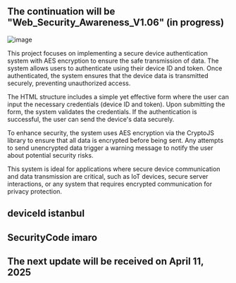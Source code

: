 ## The continuation will be "Web_Security_Awareness_V1.06" (in progress)
![image](https://github.com/user-attachments/assets/8c06e552-eb49-48a6-8f8f-5db47cb283cf)


This project focuses on implementing a secure device authentication system with AES encryption to ensure the safe transmission of data. The system allows users to authenticate using their device ID and token. Once authenticated, the system ensures that the device data is transmitted securely, preventing unauthorized access.

The HTML structure includes a simple yet effective form where the user can input the necessary credentials (device ID and token). Upon submitting the form, the system validates the credentials. If the authentication is successful, the user can send the device's data securely. 

To enhance security, the system uses AES encryption via the CryptoJS library to ensure that all data is encrypted before being sent. Any attempts to send unencrypted data trigger a warning message to notify the user about potential security risks.

This system is ideal for applications where secure device communication and data transmission are critical, such as IoT devices, secure server interactions, or any system that requires encrypted communication for privacy protection.

## deviceId istanbul
## SecurityCode imaro

## The next update will be received on April 11, 2025
